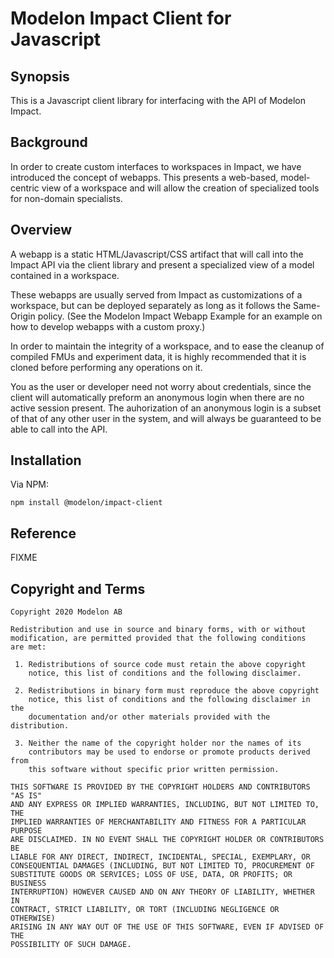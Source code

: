 # Modelon Impact Client for Javascript

## Synopsis

This is a Javascript client library for interfacing with the API of Modelon Impact.

## Background

In order to create custom interfaces to workspaces in Impact, we have introduced the
concept of webapps. This presents a web-based, model-centric view of a workspace and
will allow the creation of specialized tools for non-domain specialists.

## Overview

A webapp is a static HTML/Javascript/CSS artifact that will call into the Impact API
via the client library and present a specialized view of a model contained in a
workspace.

These webapps are usually served from Impact as customizations of a workspace, but can
be deployed separately as long as it follows the Same-Origin policy. (See the Modelon
Impact Webapp Example for an example on how to develop webapps with a custom proxy.)

In order to maintain the integrity of a workspace, and to ease the cleanup of compiled
FMUs and experiment data, it is highly recommended that it is cloned before performing
any operations on it.

You as the user or developer need not worry about credentials, since the client will
automatically preform an anonymous login when there are no active session present.
The auhorization of an anonymous login is a subset of that of any other user in the
system, and will always be guaranteed to be able to call into the API.

## Installation

Via NPM:

    npm install @modelon/impact-client

## Reference

FIXME

## Copyright and Terms

    Copyright 2020 Modelon AB

    Redistribution and use in source and binary forms, with or without
    modification, are permitted provided that the following conditions
    are met:

     1. Redistributions of source code must retain the above copyright
        notice, this list of conditions and the following disclaimer.

     2. Redistributions in binary form must reproduce the above copyright
        notice, this list of conditions and the following disclaimer in the
        documentation and/or other materials provided with the distribution.

     3. Neither the name of the copyright holder nor the names of its
        contributors may be used to endorse or promote products derived from
        this software without specific prior written permission.

    THIS SOFTWARE IS PROVIDED BY THE COPYRIGHT HOLDERS AND CONTRIBUTORS "AS IS"
    AND ANY EXPRESS OR IMPLIED WARRANTIES, INCLUDING, BUT NOT LIMITED TO, THE
    IMPLIED WARRANTIES OF MERCHANTABILITY AND FITNESS FOR A PARTICULAR PURPOSE
    ARE DISCLAIMED. IN NO EVENT SHALL THE COPYRIGHT HOLDER OR CONTRIBUTORS BE
    LIABLE FOR ANY DIRECT, INDIRECT, INCIDENTAL, SPECIAL, EXEMPLARY, OR
    CONSEQUENTIAL DAMAGES (INCLUDING, BUT NOT LIMITED TO, PROCUREMENT OF
    SUBSTITUTE GOODS OR SERVICES; LOSS OF USE, DATA, OR PROFITS; OR BUSINESS
    INTERRUPTION) HOWEVER CAUSED AND ON ANY THEORY OF LIABILITY, WHETHER IN
    CONTRACT, STRICT LIABILITY, OR TORT (INCLUDING NEGLIGENCE OR OTHERWISE)
    ARISING IN ANY WAY OUT OF THE USE OF THIS SOFTWARE, EVEN IF ADVISED OF THE
    POSSIBILITY OF SUCH DAMAGE.
